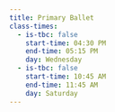 ```yaml
---
title: Primary Ballet
class-times:
  - is-tbc: false
    start-time: 04:30 PM
    end-time: 05:15 PM
    day: Wednesday
  - is-tbc: false
    start-time: 10:45 AM
    end-time: 11:45 AM
    day: Saturday
---
```


